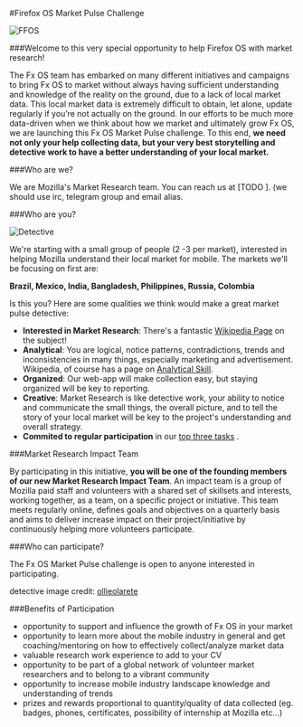 #Firefox OS Market Pulse Challenge

![FFOS](http://masterfirefoxos.mozilla.org/bespoke/m05-t05-p30-a05-b10.png "FFOS")

###Welcome to this very special opportunity to help Firefox OS with market research! 

The Fx OS team has embarked on many different initiatives and campaigns to bring Fx OS to market without always having sufficient understanding and knowledge of the reality on the ground, due to a lack of local market data. This local market data is extremely difficult to obtain, let alone, update regularly if you’re not actually on the ground. 
In our efforts to be much more data-driven when we think about how we market and ultimately grow Fx OS, we are launching this Fx OS Market Pulse challenge. To this end, **we need not only your help collecting data, but your very best storytelling and detective work to have a better understanding of your local market.**

###Who are we?

We are Mozilla's Market Research team. You can reach us at [TODO ].  (we should use irc, telegram group and email alias.

###Who are you?

![Detective](http://tiptoes.ca/wp-content/uploads/2015/02/3028314931_53d4aa5fc2_z.jpg)

We're starting with a small group of people (2 -3 per market), interested in helping Mozilla understand their local market for mobile.  The markets we'll be focusing on first are:

**Brazil, Mexico, India, Bangladesh, Philippines, Russia, Colombia**

Is this you?  Here are some qualities we think would make a great market pulse detective:

* **Interested in Market Research**:  There's a fantastic [Wikipedia Page](http://en.wikipedia.org/wiki/Market_research) on the subject!
* **Analytical**:  You are logical,  notice patterns, contradictions, trends and  inconsistencies in many things, especially marketing and advertisement. Wikipedia, of course has a page on [Analytical Skill](http://en.wikipedia.org/wiki/Analytical_skill).
* **Organized**: Our web-app will make collection easy, but staying organized will be key to reporting.
* **Creative**: Market Research is like detective work, your ability to notice and communicate the small things, the overall picture, and to tell the story of your local market will be key to the project's understanding and overall strategy. 
* **Commited to regular participation** in our [top three tasks](http://google.com) .

###Market Research Impact Team

By participating in this initiative, **you will be one of the founding members of our new Market Research Impact Team**. An impact team is a group of Mozilla paid staff and volunteers with a shared set of skillsets and interests, working together, as a team, on a specific project or initiative. This team meets regularly online, defines goals and objectives on a quarterly basis and aims to deliver increase impact on their project/initiative by continuously helping more volunteers participate.  

###Who can participate?

The Fx OS Market Pulse challenge is open to anyone interested in participating.

detective image credit: [ollieolarete](https://www.flickr.com/photos/ollieolarte/)

###Benefits of Participation

* opportunity to support and influence the growth of Fx OS in your market
* opportunity to learn more about the mobile industry in general and get coaching/mentoring on how to effectively collect/analyze market data
* valuable research work experience to add to your CV
* opportunity to be part of a global network of volunteer market researchers and to belong to a vibrant community
* opportunity to increase mobile industry landscape knowledge and understanding of trends
* prizes and rewards proportional to quantity/quality of data collected  (eg. badges, phones, certificates, possibility of internship at Mozilla etc…)










